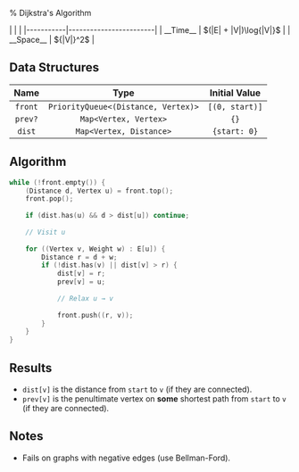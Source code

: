% Dijkstra's Algorithm

<div class="no-stretch">
|           |                        |
|-----------|------------------------|
| __Time__  | $(|E| + |V|)\log{|V|}$ |
| __Space__ | ${|V|}^2$              |
</div>

## Data Structures
| Name      | Type                                | Initial Value  |
|:---------:|:-----------------------------------:|:--------------:|
| `front`   | `PriorityQueue<(Distance, Vertex)>` | `[(0, start)]` |
| `prev?`   | `Map<Vertex, Vertex>`               | `{}`           |
| `dist`    | `Map<Vertex, Distance>`             | `{start: 0}`   |

## Algorithm
```c++
while (!front.empty()) {
    (Distance d, Vertex u) = front.top();
    front.pop();
    
    if (dist.has(u) && d > dist[u]) continue;
    
    // Visit u
    
    for ((Vertex v, Weight w) : E[u]) {
        Distance r = d + w;
        if (!dist.has(v) || dist[v] > r) {
            dist[v] = r;
            prev[v] = u;
            
            // Relax u → v
            
            front.push((r, v));
        }
    }
}
```

## Results
- `dist[v]` is the distance from `start` to `v` (if they are connected).
- `prev[v]` is the penultimate vertex on **some** shortest path from `start` to `v` (if they are connected).

## Notes
- Fails on graphs with negative edges (use Bellman-Ford).
